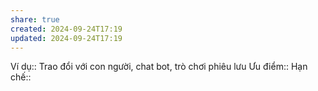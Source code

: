 ```yaml
---
share: true
created: 2024-09-24T17:19
updated: 2024-09-24T17:19
---
```

Ví dụ:: Trao đổi với con người, chat bot, trò chơi phiêu lưu
Ưu điểm::
Hạn chế::